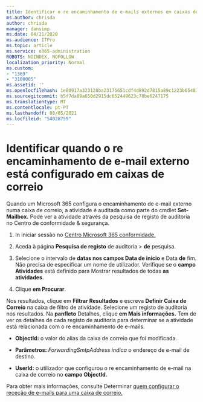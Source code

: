 ```yaml
---
title: Identificar o re encaminhamento de e-mails externos em caixas de correio em registos de auditoria
ms.author: chrisda
author: chrisda
manager: dansimp
ms.date: 04/21/2020
ms.audience: ITPro
ms.topic: article
ms.service: o365-administration
ROBOTS: NOINDEX, NOFOLLOW
localization_priority: Normal
ms.custom:
- "1369"
- "3100005"
ms.assetid: ''
ms.openlocfilehash: 1e80917a323128ba23175651cdf4d892d7815a89c1223b654812c1b456c787da
ms.sourcegitcommit: b5f7da89a650d2915dc652449623c78be6247175
ms.translationtype: MT
ms.contentlocale: pt-PT
ms.lasthandoff: 08/05/2021
ms.locfileid: "54028759"
---
```

# <a name="identify-when-external-email-forwarding-is-configured-on-mailboxes"></a>Identificar quando o re encaminhamento de e-mail externo está configurado em caixas de correio

Quando um Microsoft 365 configura o encaminhamento de e-mail externo numa caixa de correio, a atividade é auditada como parte do cmdlet **Set-Mailbox.** Pode ver a atividade através da pesquisa de registo de auditoria no Centro de conformidade & segurança.

1. In iniciar sessão no [Centro Microsoft 365 conformidade.](https://protection.office.com/)

2. Aceda à página **Pesquisa de registo** de auditoria  >  **de** pesquisa.

3. Selecione o intervalo de **datas nos campos Data de início** e Data **de** fim. Não precisa de especificar um nome de utilizador. Verifique se o **campo Atividades** está definido para Mostrar resultados de todas **as atividades.**

4. Clique **em Procurar**.

Nos resultados, clique em **Filtrar Resultados** e escreva **Definir Caixa de Correio** na caixa de filtro de atividade. Selecione um registo de auditoria nos resultados. Na **panfleto** Detalhes, clique **em Mais informações.** Tem de ver os detalhes de cada registo de auditoria para determinar se a atividade está relacionada com o re encaminhamento de e-mails.

- **ObjectId:** o valor do alias da caixa de correio que foi modificada.

- **Parâmetros:** _ForwardingSmtpAddress indica_ o endereço de e-mail de destino.

- **UserId:** o utilizador que configurou o re encaminhamento de e-mail na caixa de correio no **campo ObjectId.**

Para obter mais informações, consulte Determinar [quem configurar o receção de e-mails para uma caixa de correio.](/microsoft-365/compliance/auditing-troubleshooting-scenarios#determine-who-set-up-email-forwarding-for-a-mailbox)
